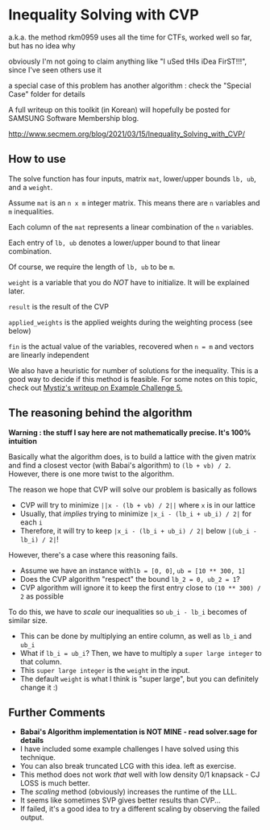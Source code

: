 # Inequality Solving with CVP

a.k.a. the method rkm0959 uses all the time for CTFs, worked well so far, but has no idea why

obviously I'm not going to claim anything like "I uSed tHIs iDea FirST!!!", since I've seen others use it

a special case of this problem has another algorithm : check the "Special Case" folder for details

A full writeup on this toolkit (in Korean) will hopefully be posted for SAMSUNG Software Membership blog.

http://www.secmem.org/blog/2021/03/15/Inequality_Solving_with_CVP/

## How to use

The solve function has four inputs, matrix ``mat``, lower/upper bounds ``lb, ub``, and a ``weight``.

Assume ``mat`` is an ``n x m`` integer matrix. This means there are ``n`` variables and ``m`` inequalities.

Each column of the ``mat`` represents a linear combination of the ``n`` variables. 

Each entry of ``lb, ub`` denotes a lower/upper bound to that linear combination.

Of course, we require the length of ``lb, ub`` to be ``m``. 

``weight`` is a variable that you do *NOT* have to initialize. It will be explained later.

`result` is the result of the CVP 

`applied_weights` is the applied weights during the weighting process (see below)

`fin` is the actual value of the variables, recovered when `n = m` and vectors are linearly independent

We also have a heuristic for number of solutions for the inequality. This is a good way to decide if this method is feasible. For some notes on this topic, check out [Mystiz's writeup on Example Challenge 5.](https://mystiz.hk/posts/2021-02-28-aeroctf/)

## The reasoning behind the algorithm

**Warning : the stuff I say here are not mathematically precise. It's 100% intuition**

Basically what the algorithm does, is to build a lattice with the given matrix and find a closest vector (with Babai's algorithm) to ``(lb + vb) / 2``. However, there is one more twist to the algorithm.

The reason we hope that CVP will solve our problem is basically as follows

- CVP will try to minimize ``||x - (lb + vb) / 2||`` where ``x`` is in our lattice
- Usually, that *implies* trying to minimize ``|x_i - (lb_i + ub_i) / 2|`` for each `i`
- Therefore, it will try to keep `|x_i - (lb_i + ub_i) / 2|` below `|(ub_i - lb_i) / 2|`!

However, there's a case where this reasoning fails. 

- Assume we have an instance with`lb = [0, 0]`, `ub = [10 ** 300, 1]`
- Does the CVP algorithm "respect" the bound `lb_2 = 0, ub_2 = 1`?
- CVP algorithm will ignore it to keep the first entry close to `(10 ** 300) / 2` as possible

To do this, we have to *scale* our inequalities so `ub_i - lb_i` becomes of similar size. 

- This can be done by multiplying an entire column, as well as `lb_i` and `ub_i`
- What if `lb_i = ub_i`? Then, we have to multiply a `super large integer` to that column.
- This `super large integer` is the `weight` in the input. 
- The default `weight` is what I think is "super large", but you can definitely change it :)


## Further Comments

- **Babai's Algorithm implementation is NOT MINE - read solver.sage for details**
- I have included some example challenges I have solved using this technique.
- You can also break truncated LCG with this idea.  left as exercise.
- This method does not work *that* well with low density 0/1 knapsack - CJ LOSS is much better.
- The *scaling* method (obviously) increases the runtime of the LLL.
- It seems like sometimes SVP gives better results than CVP...
- If failed, it's a good idea to try a different scaling by observing the failed output.
